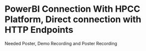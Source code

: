 # PowerBI Connection With HPCC Platform, Direct connection with HTTP Endpoints

Needed Poster, Demo Recording and Poster Recording 

